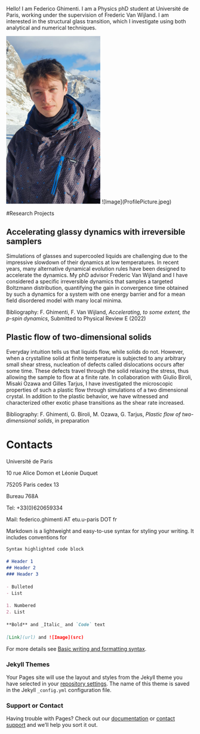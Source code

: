 Hello! I am Federico Ghimenti. I am a Physics phD student at Université de Paris, working under the supervision of Frederic Van Wijland. I am interested in the structural glass transition, which I investigate using both analytical and numerical techniques.

<img src="ProfilePicture.jpeg" width=50% height=50%>
![Image](ProfilePicture.jpeg)

#Research Projects

## Accelerating glassy dynamics with irreversible samplers
Simulations of glasses and supercooled liquids are challenging due to the impressive slowdown of their dynamics at low temperatures. In recent years, many alternative dynamical evolution rules have been designed to accelerate the dynamics. My phD advisor Frederic Van Wijland and I have considered a specific irreversible dynamics that samples a targeted Boltzmann distribution, quantifying the gain in convergence time obtained by such a dynamics for a system with one energy barrier and for a mean field disordered model with many local minima.   

Bibliography: F. Ghimenti, F. Van Wijland, _Accelerating, to some extent, the p-spin dynamics_, Submitted to Physical Review E (2022)   

## Plastic flow of two-dimensional solids
Everyday intuition tells us that liquids flow, while solids do not. However, when a crystalline solid at finite temperature is subjected to any arbitrary small shear stress, nucleation of defects called dislocations occurs after some time. These defects travel through the solid relaxing the stress, thus allowing the sample to flow at a finite rate. In collaboration with Giulio Biroli, Misaki Ozawa and Gilles Tarjus, I have investigated the microscopic properties of such a plastic flow through simulations of a two dimensional crystal. In addition to the plastic behavior, we have witnessed and characterized other exotic phase transitions as the shear rate increased.

Bibliography: F. Ghimenti, G. Biroli, M. Ozawa, G. Tarjus, _Plastic flow of two-dimensional solids_, in preparation

# Contacts
Université de Paris

10 rue Alice Domon et Léonie Duquet

75205 Paris cedex 13

Bureau 768A

Tel: +33(0)620659334

Mail: federico.ghimenti AT etu.u-paris DOT fr

Markdown is a lightweight and easy-to-use syntax for styling your writing. It includes conventions for

```markdown
Syntax highlighted code block

# Header 1
## Header 2
### Header 3

- Bulleted
- List

1. Numbered
2. List

**Bold** and _Italic_ and `Code` text

[Link](url) and ![Image](src)
```

For more details see [Basic writing and formatting syntax](https://docs.github.com/en/github/writing-on-github/getting-started-with-writing-and-formatting-on-github/basic-writing-and-formatting-syntax).

### Jekyll Themes

Your Pages site will use the layout and styles from the Jekyll theme you have selected in your [repository settings](https://github.com/FedericoGhimenti/FedericoGhimenti.github.io/settings/pages). The name of this theme is saved in the Jekyll `_config.yml` configuration file.

### Support or Contact

Having trouble with Pages? Check out our [documentation](https://docs.github.com/categories/github-pages-basics/) or [contact support](https://support.github.com/contact) and we’ll help you sort it out.
